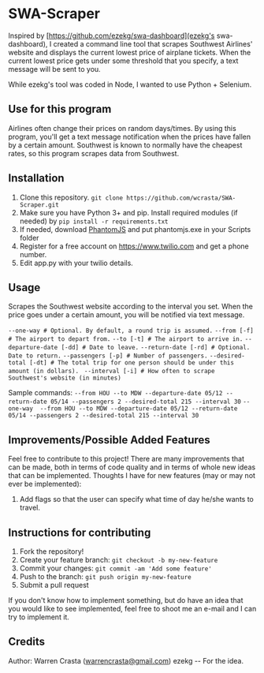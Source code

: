 # SWA-Scraper

Inspired by [https://github.com/ezekg/swa-dashboard](ezekg's swa-dashboard), I created a command line tool that scrapes Southwest Airlines' website and displays the current lowest price of airplane tickets. When the current lowest price gets under some threshold that you specify, a text message will be sent to you.

While ezekg's tool was coded in Node, I wanted to use Python + Selenium.

## Use for this program

Airlines often change their prices on random days/times. By using this program, you'll get a text message notification when the prices have fallen by a certain amount. Southwest is known to normally have the cheapest rates, so this program scrapes data from Southwest.

## Installation

1. Clone this repository. `git clone https://github.com/wcrasta/SWA-Scraper.git`
2. Make sure you have Python 3+ and pip. Install required modules (if needed) by `pip install -r requirements.txt`
3. If needed, download [PhantomJS](http://phantomjs.org/download.html) and put phantomjs.exe in your Scripts folder
4. Register for a free account on https://www.twilio.com and get a phone number.
5. Edit app.py with your twilio details.

## Usage
Scrapes the Southwest website according to the interval you set. When the price goes under a certain amount, you will be notified via text message.

`--one-way # Optional. By default, a round trip is assumed.`
`--from [-f] # The airport to depart from.`
`--to [-t] # The airport to arrive in.`
`--departure-date [-dd] # Date to leave.`
`--return-date [-rd] # Optional. Date to return.`
`--passengers [-p] # Number of passengers.`
`--desired-total [-dt] # The total trip for one person should be under this amount (in dollars). `
`--interval [-i] # How often to scrape Southwest's website (in minutes)`

Sample commands:
`--from HOU --to MDW --departure-date 05/12 --return-date 05/14 --passengers 2 --desired-total 215 --interval 30`
`--one-way  --from HOU --to MDW --departure-date 05/12 --return-date 05/14 --passengers 2 --desired-total 215 --interval 30`

## Improvements/Possible Added Features

Feel free to contribute to this project! There are many improvements that can be made, both in terms of code quality and in terms of whole new ideas that can be implemented. Thoughts I have for new features (may or may not ever be implemented):

1. Add flags so that the user can specify what time of day he/she wants to travel.

## Instructions for contributing

1. Fork the repository!
2. Create your feature branch: `git checkout -b my-new-feature`
3. Commit your changes: `git commit -am 'Add some feature'`
4. Push to the branch: `git push origin my-new-feature`
5. Submit a pull request

If you don't know how to implement something, but do have an idea that you would like to see implemented, feel free to shoot me an e-mail and I can try to implement it.

## Credits

Author: Warren Crasta (warrencrasta@gmail.com)
ezekg -- For the idea.
